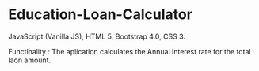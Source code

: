 # Education-Loan-Calculator

JavaScript (Vanilla JS), HTML 5, Bootstrap 4.0, CSS 3.

Functinality : The aplication calculates the Annual interest rate for the total laon amount.  
